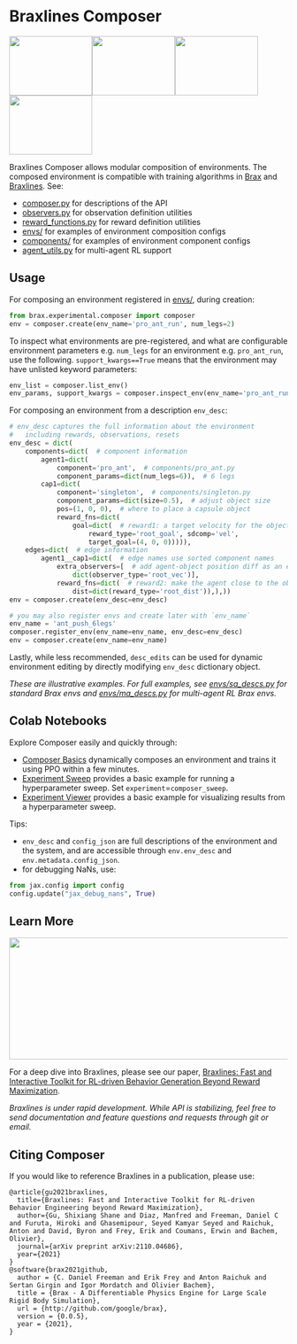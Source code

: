 # Braxlines Composer

<img src="https://github.com/google/brax/raw/main/docs/img/composer/ant_push.gif" width="150" height="107"/><img src="https://github.com/google/brax/raw/main/docs/img/composer/ant_chase.gif" width="150" height="107"/><img src="https://github.com/google/brax/raw/main/docs/img/composer/pro_ant2.gif" width="150" height="107"/><img src="https://github.com/google/brax/raw/main/docs/img/composer/pro_ant1.gif" width="150" height="107"/>

Braxlines Composer allows modular composition of environments.
The composed environment is compatible with training algorithms in
[Brax](https://github.com/google/brax) and
[Braxlines](https://github.com/google/brax/tree/main/brax/experimental/braxlines). See:
* [composer.py](https://github.com/google/brax/tree/main/brax/experimental/composer/composer.py) for descriptions of the API
* [observers.py](https://github.com/google/brax/tree/main/brax/experimental/composer/observers.py) for observation definition utilities
* [reward_functions.py](https://github.com/google/brax/tree/main/brax/experimental/composer/reward_functions.py) for reward definition utilities
* [envs/](https://github.com/google/brax/tree/main/brax/experimental/composer/envs) for examples of environment composition configs
* [components/](https://github.com/google/brax/tree/main/brax/experimental/composer/components) for examples of environment component configs
* [agent_utils.py](https://github.com/google/brax/tree/main/brax/experimental/composer/agent_utils.py) for multi-agent RL support

## Usage

For composing an environment registered in [envs/](https://github.com/google/brax/tree/main/brax/experimental/composer/envs),
during creation:
```python
from brax.experimental.composer import composer
env = composer.create(env_name='pro_ant_run', num_legs=2)
```

To inspect what environments are pre-registered, and what are configurable environment parameters e.g. `num_legs` for an environment e.g. `pro_ant_run`, use the following. `support_kwargs==True` means that the environment may have unlisted keyword parameters:
```python
env_list = composer.list_env()
env_params, support_kwargs = composer.inspect_env(env_name='pro_ant_run')
```

For composing an environment from a description `env_desc`:
```python
# env_desc captures the full information about the environment
#   including rewards, observations, resets
env_desc = dict(
    components=dict(  # component information
        agent1=dict(
            component='pro_ant',  # components/pro_ant.py
            component_params=dict(num_legs=6)),  # 6 legs
        cap1=dict(
            component='singleton',  # components/singleton.py
            component_params=dict(size=0.5),  # adjust object size
            pos=(1, 0, 0),  # where to place a capsule object
            reward_fns=dict(
                goal=dict(  # reward1: a target velocity for the object
                    reward_type='root_goal', sdcomp='vel',
                    target_goal=(4, 0, 0))))),
    edges=dict(  # edge information
        agent1__cap1=dict(  # edge names use sorted component names
            extra_observers=[  # add agent-object position diff as an extra obs
                dict(observer_type='root_vec')],
            reward_fns=dict(  # reward2: make the agent close to the object
                dist=dict(reward_type='root_dist')),),))
env = composer.create(env_desc=env_desc)

# you may also register envs and create later with `env_name`
env_name = 'ant_push_6legs'
composer.register_env(env_name=env_name, env_desc=env_desc)
env = composer.create(env_name=env_name)
```

Lastly, while less recommended, `desc_edits` can be used for dynamic environment editing by directly modifying `env_desc` dictionary object.

*These are illustrative examples. For full examples, see [envs/sa_descs.py](https://github.com/google/brax/tree/main/brax/experimental/composer/envs/sa_descs.py) for standard Brax envs and [envs/ma_descs.py](https://github.com/google/brax/tree/main/brax/experimental/composer/envs/ma_descs.py) for multi-agent RL Brax envs.*

## Colab Notebooks

Explore Composer easily and quickly through:
* [Composer Basics](https://colab.research.google.com/github/google/brax/blob/main/notebooks/composer/composer.ipynb) dynamically composes an environment and trains it using PPO within a few minutes.
* [Experiment Sweep](https://colab.research.google.com/github/google/brax/blob/main/notebooks/braxlines/experiment_sweep.ipynb) provides a basic example for running a hyperparameter sweep. Set `experiment`=`composer_sweep`.
* [Experiment Viewer](https://colab.research.google.com/github/google/brax/blob/main/notebooks/braxlines/experiment_viewer.ipynb) provides a basic example for visualizing results from a hyperparameter sweep.

Tips:
* `env_desc` and `config_json` are full descriptions of the environment and the system, and are accessible through `env.env_desc` and `env.metadata.config_json`.
* for debugging NaNs, use:
```python
from jax.config import config
config.update("jax_debug_nans", True)
```

## Learn More

<img src="https://github.com/google/brax/raw/main/docs/img/braxlines/sketches.png" width="540" height="220"/>

For a deep dive into Braxlines, please see
our paper, [Braxlines: Fast and Interactive Toolkit for RL-driven Behavior Generation Beyond Reward Maximization](https://arxiv.org/abs/2110.04686).

*Braxlines is under rapid development. While API is stabilizing,
feel free to send documentation and feature questions and requests through git or email.*

## Citing Composer

If you would like to reference Braxlines in a publication, please use:

```
@article{gu2021braxlines,
  title={Braxlines: Fast and Interactive Toolkit for RL-driven Behavior Engineering beyond Reward Maximization},
  author={Gu, Shixiang Shane and Diaz, Manfred and Freeman, Daniel C and Furuta, Hiroki and Ghasemipour, Seyed Kamyar Seyed and Raichuk, Anton and David, Byron and Frey, Erik and Coumans, Erwin and Bachem, Olivier},
  journal={arXiv preprint arXiv:2110.04686},
  year={2021}
}
@software{brax2021github,
  author = {C. Daniel Freeman and Erik Frey and Anton Raichuk and Sertan Girgin and Igor Mordatch and Olivier Bachem},
  title = {Brax - A Differentiable Physics Engine for Large Scale Rigid Body Simulation},
  url = {http://github.com/google/brax},
  version = {0.0.5},
  year = {2021},
}
```
